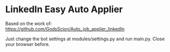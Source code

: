 # LinkedIn Easy Auto Applier

Based on the work of: https://github.com/GodsScion/Auto_job_applier_linkedIn

Just change the bot settings at modules/settings.py and run main.py.
Close your browser before.